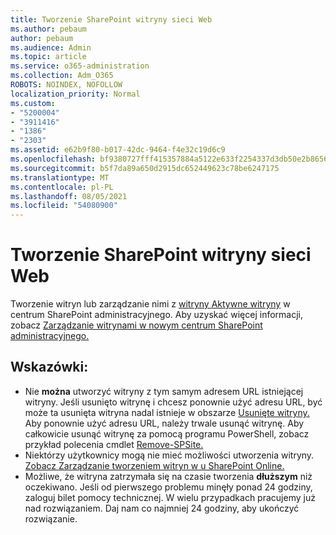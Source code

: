 ```yaml
---
title: Tworzenie SharePoint witryny sieci Web
ms.author: pebaum
author: pebaum
ms.audience: Admin
ms.topic: article
ms.service: o365-administration
ms.collection: Adm_O365
ROBOTS: NOINDEX, NOFOLLOW
localization_priority: Normal
ms.custom:
- "5200004"
- "3911416"
- "1386"
- "2303"
ms.assetid: e62b9f80-b017-42dc-9464-f4e32c19d6c9
ms.openlocfilehash: bf9380727fff415357884a5122e633f2254337d3db50e2b8656d94938f76d394
ms.sourcegitcommit: b5f7da89a650d2915dc652449623c78be6247175
ms.translationtype: MT
ms.contentlocale: pl-PL
ms.lasthandoff: 08/05/2021
ms.locfileid: "54080900"
---
```

# <a name="create-a-sharepoint-site"></a>Tworzenie SharePoint witryny sieci Web

Tworzenie witryn lub zarządzanie nimi z [witryny Aktywne witryny](https://admin.microsoft.com/sharepoint?page=sitemanagement&modern=true) w centrum SharePoint administracyjnego. Aby uzyskać więcej informacji, zobacz [Zarządzanie witrynami w nowym centrum SharePoint administracyjnego.](https://docs.microsoft.com/sharepoint/manage-site-creation) 

## <a name="tips"></a>Wskazówki:

- Nie **można** utworzyć witryny z tym samym adresem URL istniejącej witryny. Jeśli usunięto witrynę i chcesz ponownie użyć adresu URL, być może ta usunięta witryna nadal istnieje w obszarze [Usunięte witryny.](https://admin.microsoft.com/sharepoint?page=recyclebin&modern=true) Aby ponownie użyć adresu URL, należy trwale usunąć witrynę. Aby całkowicie usunąć witrynę za pomocą programu PowerShell, zobacz przykład polecenia cmdlet [Remove-SPSite.](https://docs.microsoft.com/sharepoint/manage-sites-in-new-admin-center#delete-a-site)
- Niektórzy użytkownicy mogą nie mieć możliwości utworzenia witryny. [Zobacz Zarządzanie tworzeniem witryn w u SharePoint Online.](https://docs.microsoft.com/sharepoint/manage-site-creation)
- Możliwe, że witryna zatrzymała się na czasie tworzenia **dłuższym** niż oczekiwano. Jeśli od pierwszego problemu minęły ponad 24 godziny, zaloguj bilet pomocy technicznej. W wielu przypadkach pracujemy już nad rozwiązaniem. Daj nam co najmniej 24 godziny, aby ukończyć rozwiązanie.

